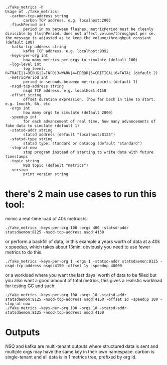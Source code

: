 ```
./fake_metrics -h
Usage of ./fake_metrics:
  -carbon-tcp-address string
    	carbon TCP address. e.g. localhost:2003
  -flushPeriod int
    	period in ms between flushes. metricPeriod must be cleanly divisible by flushPeriod. does not affect volume/throughput per se. the message is adjusted as to keep the volume/throughput constant (default 100)
  -kafka-tcp-address string
    	kafka TCP address. e.g. localhost:9092
  -keys-per-org int
    	how many metrics per orgs to simulate (default 100)
  -log-level int
    	log level. 0=TRACE|1=DEBUG|2=INFO|3=WARN|4=ERROR|5=CRITICAL|6=FATAL (default 2)
  -metricPeriod int
    	period in seconds between metric points (default 1)
  -nsqd-tcp-address string
    	nsqd TCP address. e.g. localhost:4150
  -offset string
    	offset duration expression. (how far back in time to start. e.g. 1month, 6h, etc
  -orgs int
    	how many orgs to simulate (default 2000)
  -speedup int
    	for each advancement of real time, how many advancements of fake data to simulate (default 1)
  -statsd-addr string
    	statsd address (default "localhost:8125")
  -statsd-type string
    	statsd type: standard or datadog (default "standard")
  -stop-at-now
    	stop program instead of starting to write data with future timestamps
  -topic string
    	NSQ topic (default "metrics")
  -version
    	print version string
```

# there's 2 main use cases to run this tool:

mimic a real-time load of 40k metrics/s:

```
./fake_metrics -keys-per-org 100 -orgs 400 -statsd-addr statsdaemon:8125 -nsqd-tcp-address nsqd:4150
```

or perform a backfill of data, in this example a years worth of data at a 40k x speedup, which takes about 13min.
obviously you need to use fewer metrics to do this.

```
./fake_metrics -keys-per-org 1 -orgs 1 -statsd-addr statsdaemon:8125 -nsqd-tcp-address nsqd:4150 -offset 1y -speedup 40000
```


or a workload where you want the last days' worth of data to be filled but you also want a good amount of total metrics,
this gives a realistic workload for testing GC and such:

```
./fake_metrics -keys-per-org 100 -orgs 10 -statsd-addr statsdaemon:8125 -nsqd-tcp-address nsqd:4150 -offset 1d -speedup 100 -stop-at-now
./fake_metrics -keys-per-org 100 -orgs 10 -statsd-addr statsdaemon:8125 -nsqd-tcp-address nsqd:4150
```

# Outputs

NSQ and kafka are multi-tenant outputs where structured data is sent and multiple orgs may have the same key in their own namespace.
carbon is single-tenant and all data is in 1 metrics tree, prefixed by org id.
